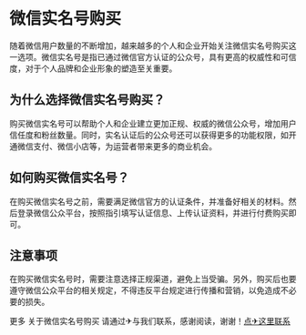 # 微信实名号购买

随着微信用户数量的不断增加，越来越多的个人和企业开始关注微信实名号购买这一选项。微信实名号是指已通过微信官方认证的公众号，具有更高的权威性和可信度，对于个人品牌和企业形象的塑造至关重要。

## 为什么选择微信实名号购买？

购买微信实名号可以帮助个人和企业建立更加正规、权威的微信公众号，增加用户信任度和粉丝数量。同时，实名认证后的公众号还可以获得更多的功能权限，如开通微信支付、微信小店等，为运营者带来更多的商业机会。

## 如何购买微信实名号？

在购买微信实名号之前，需要满足微信官方的认证条件，并准备好相关的材料。然后登录微信公众平台，按照指引填写认证信息、上传认证资料，并进行付费购买即可。

## 注意事项

在购买微信实名号时，需要注意选择正规渠道，避免上当受骗。另外，购买后也要遵守微信公众平台的相关规定，不得违反平台规定进行传播和营销，以免造成不必要的损失。

更多 关于微信实名号购买 请通过✈与我们联系，感谢阅读，谢谢！[点✈这里联系](https://acc.k02.cc)